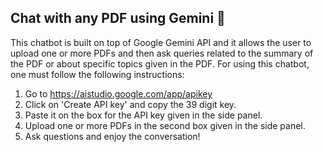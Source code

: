 ## Chat with any PDF using Gemini 🤖

This chatbot is built on top of Google Gemini API and it allows the user to upload one or more PDFs and then ask queries related to the summary of the PDF or about specific topics given in the PDF.
For using this chatbot, one must follow the following instructions:
1. Go to https://aistudio.google.com/app/apikey
2. Click on 'Create API key' and copy the 39 digit key.
3. Paste it on the box for the API key given in the side panel.
4. Upload one or more PDFs in the second box given in the side panel.
5. Ask questions and enjoy the conversation!
